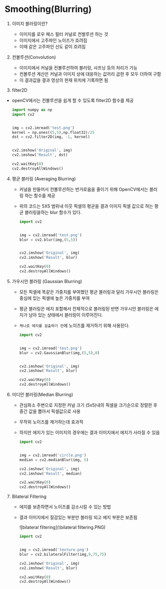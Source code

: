 # Smoothing(Blurring)

1. 이미지 블러링이란?

   - 이미지를 로우 패스 필터 커널로 컨벌루션 하는 것
   - 이미지에서 고주파인 노이즈가 흐려짐
   - 이때 같은 고주파인 선도 같이 흐려짐

2. 컨볼루션(Convolution)

   - 이미지에서 커널을 컨볼루션하여 블러링, 샤프닝 등의 처리가 가능
   - 컨볼루션 계산은 커널과 이미지 상에 대응하는 값끼리 곱한 후 모두 더하여 구함
   - 이 결과값을 결과 영상의 현재 위치에 기록하면 됨

3.  filter2D

   - openCV에서는 컨볼루션을 쉽게 할 수 있도록 filter2D 함수를 제공

     ```python
     import numpy as np
     import cv2
     
     
     img = cv2.imread('test.png')
     kernel = np.ones((5,5),np.float32)/25
     dst = cv2.filter2D(img, -1, kernel)
     
     
     cv2.imshow('Original', img)
     cv2.imshow('Result', dst)
     
     cv2.waitKey(0)
     cv2.destroyAllWindows()
     ```

4. 평균 블러링 (Averaging Blurring)

   - 커널을 만들어서 컨볼루션하는 번거로움을 줄이기 위해 OpenCV에서는 블러링 하는 함수를 제공

   - 위의 코드는 5X5 범위내 이웃 픽셀의 평균을 결과 이미지 픽셀 값으로 하는 평균 블러링을하는 blur 함수가 있다.

     ```python
     import cv2
     
     
     img = cv2.imread('test.png')
     blur = cv2.blur(img,(5,5))
     
     
     cv2.imshow('Original', img)
     cv2.imshow('Result', blur)
     
     cv2.waitKey(0)
     cv2.destroyAllWindows()
     ```

5. 가우시안 블러링 (Gaussian Blurring)

   - 모든 픽셀에 똑같은 가중치를 부여했던 평균 블러링과 달리 가우시안 블러링은 중심에 있는 픽셀에 높은 가중치를 부여

   - 평균 블러링은 에지 포함해서 전체적으로 블러링된 반면 가우시안 블러링은 에지가 남아 있는 상태에서 블러링이 이루어진다.

   - ``캐니로 에지를 검출하기 전``에 노이즈를 제거하기 위해 사용된다.

     ```python
     import cv2
     
     
     img = cv2.imread('test.png')
     blur = cv2.GaussianBlur(img,(5,5),0)
     
     
     cv2.imshow('Original', img)
     cv2.imshow('Result', blur)
     
     cv2.waitKey(0)
     cv2.destroyAllWindows()
     ```

6. 미디안 블러링(Median Blurring)

   - 관심화소 주변으로 지정한 커널 크기 (5x5)내의 픽셀을 크기순으로 정렬한 후 중간 값을 뽑아서 픽셀값으로 사용

   - 무작위 노이즈를 제거하는데 효과적

   - 하지만 에지가 있는 이미지의 경우에는 결과 이미지에서 에지가 사라질 수 있음

     ```python
     import cv2
     
     
     img = cv2.imread('circle.png')
     median = cv2.medianBlur(img, 5)
     
     cv2.imshow('Original', img)
     cv2.imshow('Result', median)
     
     cv2.waitKey(0)
     cv2.destroyAllWindows()
     ```

7. Bilateral Filtering

   - 에지를 보존하면서 노이즈를 감소시킬 수 있는 방법

   - 결과 이미지에서 질감있는 부분만 블러링 되고 에지 부분은 보존됨

     ![bilateral filtering](\bilateral filtering.PNG)

     ```python
     import cv2
     
     
     img = cv2.imread('texture.png')
     blur = cv2.bilateralFilter(img,9,75,75)
     
     cv2.imshow('Original', img)
     cv2.imshow('Result', blur)
     
     cv2.waitKey(0)
     cv2.destroyAllWindows()
     ```

     